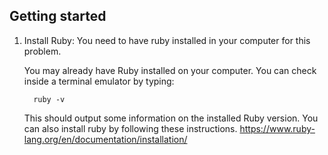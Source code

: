 
## Getting started

1. Install Ruby: You need to have ruby installed in your computer for this problem.

	You may already have Ruby installed on your computer. You can check inside a terminal emulator by typing:

	```
	  ruby -v
	```
	This should output some information on the installed Ruby version.
	You can also install ruby by following these instructions. https://www.ruby-lang.org/en/documentation/installation/
